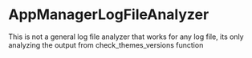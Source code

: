 # AppManagerLogFileAnalyzer
 This is not a general log file analyzer that works for any log file, its only analyzing the output from check_themes_versions function
